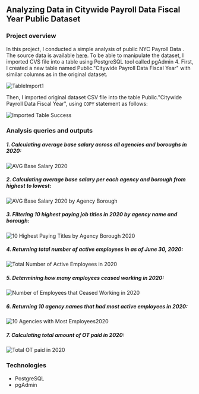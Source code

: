 ## Analyzing Data in Citywide Payroll Data Fiscal Year Public Dataset

### Project overview

In this project, I conducted a simple analysis of public NYC Payroll Data . The source data is available [here](https://data.cityofnewyork.us/City-Government/Citywide-Payroll-Data-Fiscal-Year-/k397-673e). 
To be able to manipulate the dataset, I imported CVS file into a table using PostgreSQL tool called pgAdmin 4. 
First, I created a new table named Public."Citywide Payroll Data Fiscal Year" with similar columns as in the original dataset. 

![TableImport1](https://user-images.githubusercontent.com/89424060/155889049-c5ba045b-8af4-47ad-b5e0-4935a9bce415.png)

Then, I imported original dataset CSV file into the  table Public."Citywide Payroll Data Fiscal Year", using ```COPY``` statement as follows:

![Imported Table Success](https://user-images.githubusercontent.com/89424060/155889125-2aed9aa0-3b47-412c-b111-2bb6b817f82a.png)


### Analysis queries and outputs


##### 1. Calculating average base salary across all agencies and boroughs in 2020:

![AVG Base Salary 2020](https://user-images.githubusercontent.com/89424060/155881980-917488f7-b40e-421e-bae5-0a3a68c06b8c.png)

##### 2. Calculating average base salary per each agency and borough from highest to lowest:

![AVG Base Salary 2020 by Agency Borough](https://user-images.githubusercontent.com/89424060/155883063-221dd8f1-6db4-41eb-9891-05ed31b1b601.png)

##### 3. Filtering 10 highest paying job titles in 2020 by agency name and borough:

![10 Highest Paying Titles by Agency Borough 2020](https://user-images.githubusercontent.com/89424060/155884876-45555eef-6f2b-4609-aa17-07075ff2cb50.png)

##### 4. Returning total number of active employees in as of June 30, 2020:

![Total Number of Active Employees in 2020](https://user-images.githubusercontent.com/89424060/155885557-06d14c8e-45cb-4fbd-acf3-ec0b126dd2d1.png)

##### 5. Determining how many employees ceased working in 2020:

![Number of Employees that Ceased Working in 2020](https://user-images.githubusercontent.com/89424060/155885372-f4f7a7dc-3d67-47b1-a3c0-3bca15afe0be.png)

##### 6. Returning 10 agency names that had most active employees in 2020:

![10 Agencies with Most Employees2020](https://user-images.githubusercontent.com/89424060/155886885-be172d90-c91f-48fa-84ab-0ce82bac57de.png)

##### 7. Calculating total amount of OT paid in 2020:

![Total OT paid in 2020](https://user-images.githubusercontent.com/89424060/155887113-dbb15318-16cb-48d5-8095-ca6ddea20054.png)


### Technologies

+ PostgreSQL
+ pgAdmin
